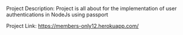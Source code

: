 Project Description:
Project is all about for the implementation of user authentications in NodeJs using passport

Project Link:
https://members-only12.herokuapp.com/
